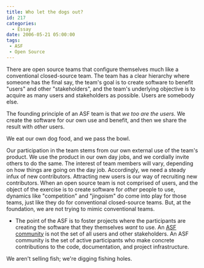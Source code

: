 ```yaml
---
title: Who let the dogs out?
id: 217
categories:
  - Essay
date: 2006-05-21 05:00:00
tags:
 - ASF
 - Open Source
---
```


There are open source teams that configure themselves much like a conventional closed-source team. The team has a clear hierarchy where someone has the final say, the team's goal is to create software to benefit "users" and other "stakeholders", and the team's underlying objective is to acquire as many users and stakeholders as possible. Users are somebody else.

The founding principle of an ASF team is that _we too are the users._ We create the software for our own use and benefit, and then we share the result with _other_ users.

We eat our own dog food, and we pass the bowl.

Our participation in the team stems from our own external use of the team's product. We use the product in our own day jobs, and we cordially invite others to do the same. The interest of team members will vary, depending on how things are going on the day job. Accordingly, we need a steady infux of new contributors. Attracting new users is our way of recruiting new contributors.
When an open source team is not comprised of users, and the object of the exercise is to create software for _other_ people to use, dynamics like "competition" and "jingoism" do come into play for those teams, just like they do for conventional closed-source teams. But, at the foundation, we are not trying to mimic conventional teams.

*   The point of the ASF is to foster projects where the participants are creating the software that they themselves _want_ to use.
An [ASF community](http://jroller.com/page/TedHusted?entry=community) is not the set of all users and other stakeholders. An ASF community is the set of active participants who make concrete contributions to the code, documentation, and project infrastructure.

We aren't selling fish; we're digging fishing holes.